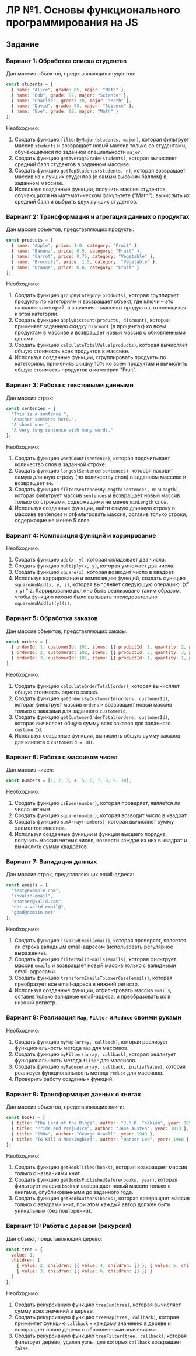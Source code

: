 # ЛР №1. Основы функционального программирования на JS

## Задание

### Вариант 1: Обработка списка студентов

Дан массив объектов, представляющих студентов:

```js
const students = [
  { name: "Alice", grade: 85, major: "Math" },
  { name: "Bob", grade: 92, major: "Science" },
  { name: "Charlie", grade: 78, major: "Math" },
  { name: "David", grade: 95, major: "Science" },
  { name: "Eve", grade: 88, major: "Math" }
];
```

Необходимо:

1. Создать функцию `filterByMajor(students, major)`, которая фильтрует массив `students` и возвращает новый массив только со студентами, обучающимися по заданной специальности `major`.
2. Создать функцию `getAverageGrade(students)`, которая вычисляет средний балл студентов в заданном массиве.
3. Создать функцию `getTopStudents(students, n)`, которая возвращает массив из `n` лучших студентов (с самым высоким баллом) в заданном массиве.
4. Используя созданные функции, получить массив студентов, обучающихся на математическом факультете ("Math"), вычислить их средний балл и выбрать двух лучших студентов.

### Вариант 2: Трансформация и агрегация данных о продуктах

Дан массив объектов, представляющих продукты:

```js
const products = [
  { name: "Apple", price: 1.0, category: "Fruit" },
  { name: "Banana", price: 0.5, category: "Fruit" },
  { name: "Carrot", price: 0.75, category: "Vegetable" },
  { name: "Broccoli", price: 1.5, category: "Vegetable" },
  { name: "Orange", price: 0.8, category: "Fruit" }
];
```

Необходимо:

1. Создать функцию `groupByCategory(products)`, которая группирует продукты по категориям и возвращает объект, где ключи – это названия категорий, а значения – массивы продуктов, относящихся к этой категории.
2. Создать функцию `applyDiscount(products, discount)`, которая применяет заданную скидку `discount` (в процентах) ко всем продуктам в массиве и возвращает новый массив с обновленными ценами.
3. Создать функцию `calculateTotalValue(products)`, которая вычисляет общую стоимость всех продуктов в массиве.
4. Используя созданные функции, сгруппировать продукты по категориям, применить скидку 10% ко всем продуктам и вычислить общую стоимость продуктов в категории "Fruit".

### Вариант 3: Работа с текстовыми данными

Дан массив строк:

```js
const sentences = [
  "This is a sentence.",
  "Another sentence here.",
  "A short one.",
  "A very long sentence with many words."
];
```

Необходимо:

1. Создать функцию `wordCount(sentence)`, которая подсчитывает количество слов в заданной строке.
2. Создать функцию `longestSentence(sentences)`, которая находит самую длинную строку (по количеству слов) в заданном массиве и возвращает ее.
3. Создать функцию `filterSentencesByLength(sentences, minLength)`, которая фильтрует массив `sentences` и возвращает новый массив только со строками, содержащими не менее `minLength` слов.
4. Используя созданные функции, найти самую длинную строку в массиве sentences и отфильтровать массив, оставив только строки, содержащие не менее 5 слов.

### Вариант 4: Композиция функций и каррирование

Необходимо:

1. Создать функцию `add(x, y)`, которая складывает два числа.
2. Создать функцию `multiply(x, y)`, которая умножает два числа.
3. Создать функцию `square(x)`, которая возводит число в квадрат.
4. Используя каррирование и композицию функций, создать функцию `squareAndAdd(x, y, z)`, которая выполняет следующую операцию: (x² + y) * z. Каррирование должно быть реализовано таким образом, чтобы функцию можно было вызывать последовательно: `squareAndAdd(x)(y)(z)`.

### Вариант 5: Обработка заказов

Дан массив объектов, представляющих заказы:

```js
const orders = [
  { orderId: 1, customerId: 101, items: [{ productId: 1, quantity: 2, price: 10 }, { productId: 2, quantity: 1, price: 20 }] },
  { orderId: 2, customerId: 102, items: [{ productId: 3, quantity: 3, price: 5 }, { productId: 4, quantity: 2, price: 15 }] },
  { orderId: 3, customerId: 101, items: [{ productId: 1, quantity: 1, price: 10 }] }
];
```

Необходимо:

1. Создать функцию `calculateOrderTotal(order)`, которая вычисляет общую стоимость одного заказа.
2. Создать функцию `getOrdersByCustomerId(orders, customerId)`, которая фильтрует массив `orders` и возвращает новый массив только с заказами для заданного `customerId`.
3. Создать функцию `getCustomerOrderTotal(orders, customerId)`, которая вычисляет общую сумму всех заказов для заданного `customerId`.
4. Используя созданные функции, вычислить общую сумму заказов для клиента с `customerId = 101`.

### Вариант 6: Работа с массивом чисел

Дан массив чисел:

```js
const numbers = [1, 2, 3, 4, 5, 6, 7, 8, 9, 10];
```

Необходимо:

1. Создать функцию `isEven(number)`, которая проверяет, является ли число четным.
2. Создать функцию `square(number)`, которая возводит число в квадрат.
3. Создать функцию `sumArray(numbers)`, которая вычисляет сумму элементов массива.
4. Используя созданные функции и функции высшего порядка, получить массив четных чисел, возвести каждое из них в квадрат и вычислить сумму квадратов.

### Вариант 7: Валидация данных

Дан массив строк, представляющих email-адреса:

```js
const emails = [
  "test@example.com",
  "invalid-email",
  "another@valid.com",
  "not.a.valid.email@",
  "good@domain.net"
];
```

Необходимо:

1. Создать функцию `isValidEmail(email)`, которая проверяет, является ли строка валидным email-адресом (использовать регулярное выражение).
2. Создать функцию `filterValidEmails(emails)`, которая фильтрует массив `emails` и возвращает новый массив только с валидными email-адресами.
3. Создать функцию `transformEmailsToLowerCase(emails)`, которая преобразует все email-адреса в нижний регистр.
4. Используя созданные функции, отфильтровать массив `emails`, оставив только валидные email-адреса, и преобразовать их в нижний регистр.

### Вариант 8: Реализация `Map`, `Filter` и `Reduce` своими руками

Необходимо:

1. Создать функцию `myMap(array, callback)`, которая реализует функциональность метода `map` для массивов.
2. Создать функцию `myFilter(array, callback)`, которая реализует функциональность метода `filter` для массивов.
3. Создать функцию `myReduce(array, callback, initialValue)`, которая реализует функциональность метода `reduce` для массивов.
4. Проверить работу созданных функций.

### Вариант 9: Трансформация данных о книгах

Дан массив объектов, представляющих книги:

```js
const books = [
  { title: "The Lord of the Rings", author: "J.R.R. Tolkien", year: 1954 },
  { title: "Pride and Prejudice", author: "Jane Austen", year: 1813 },
  { title: "1984", author: "George Orwell", year: 1949 },
  { title: "To Kill a Mockingbird", author: "Harper Lee", year: 1960 }
];
```

Необходимо:

1. Создать функцию `getBookTitles(books)`, которая возвращает массив только с названиями книг.
2. Создать функцию `getBooksPublishedBefore(books, year)`, которая фильтрует массив `books` и возвращает новый массив только с книгами, опубликованными до заданного года.
3. Создать функцию `getBookAuthors(books)`, которая возвращает массив только с авторами книг, при этом каждый автор должен быть уникальным (без повторений).

### Вариант 10: Работа с деревом (рекурсия)

Дан объект, представляющий дерево:

```js
const tree = {
  value: 1,
  children: [
    { value: 2, children: [{ value: 4, children: [] }, { value: 5, children: [] }] },
    { value: 3, children: [{ value: 6, children: [] }] }
  ]
};
```

Необходимо:

1. Создать рекурсивную функцию `treeSum(tree)`, которая вычисляет сумму всех значений в дереве.
2. Создать рекурсивную функцию `treeMap(tree, callback)`, которая применяет функцию `callback` к каждому значению в дереве и возвращает новое дерево с обновленными значениями.
3. Создать рекурсивную функцию `treeFilter(tree, callback)`, которая фильтрует дерево, удаляя узлы, для которых `callback` возвращает `false`.